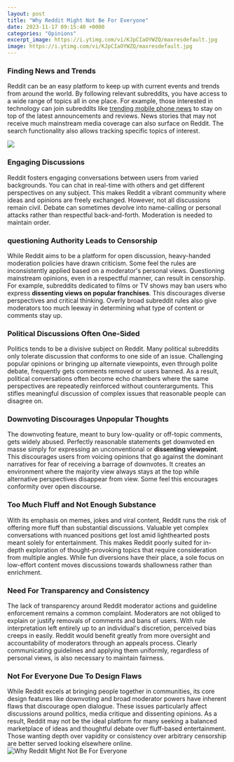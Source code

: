 ```yaml
---
layout: post
title: "Why Reddit Might Not Be For Everyone"
date: 2023-11-17 09:15:40 +0000
categories: "Opinions"
excerpt_image: https://i.ytimg.com/vi/KJpCIaOYWZQ/maxresdefault.jpg
image: https://i.ytimg.com/vi/KJpCIaOYWZQ/maxresdefault.jpg
---
```


### Finding News and Trends
Reddit can be an easy platform to keep up with current events and trends from around the world. By following relevant subreddits, you have access to a wide range of topics all in one place. For example, those interested in technology can join subreddits like [trending mobile phone news](https://fistore.mysenprints.com/collection/abundis) to stay on top of the latest announcements and reviews. News stories that may not receive much mainstream media coverage can also surface on Reddit. The search functionality also allows tracking specific topics of interest.

![](https://media.wired.co.uk/photos/606dab42307b8f0b37c72cfb/master/w_1600%2Cc_limit/screen-shot-2015-08-06-at-093116.jpg)
### Engaging Discussions
Reddit fosters engaging conversations between users from varied backgrounds. You can chat in real-time with others and get different perspectives on any subject. This makes Reddit a vibrant community where ideas and opinions are freely exchanged. However, not all discussions remain civil. Debate can sometimes devolve into name-calling or personal attacks rather than respectful back-and-forth. Moderation is needed to maintain order.
### questioning Authority Leads to Censorship
While Reddit aims to be a platform for open discussion, heavy-handed moderation policies have drawn criticism. Some feel the rules are inconsistently applied based on a moderator's personal views. Questioning mainstream opinions, even in a respectful manner, can result in censorship. For example, subreddits dedicated to films or TV shows may ban users who express **dissenting views on popular franchises**. This discourages diverse perspectives and critical thinking. Overly broad subreddit rules also give moderators too much leeway in determining what type of content or comments stay up.
### Political Discussions Often One-Sided 
Politics tends to be a divisive subject on Reddit. Many political subreddits only tolerate discussion that conforms to one side of an issue. Challenging popular opinions or bringing up alternate viewpoints, even through polite debate, frequently gets comments removed or users banned. As a result, political conversations often become echo chambers where the same perspectives are repeatedly reinforced without counterarguments. This stifles meaningful discussion of complex issues that reasonable people can disagree on.
### Downvoting Discourages Unpopular Thoughts
The downvoting feature, meant to bury low-quality or off-topic comments, gets widely abused. Perfectly reasonable statements get downvoted en masse simply for expressing an unconventional or **dissenting viewpoint**. This discourages users from voicing opinions that go against the dominant narratives for fear of receiving a barrage of downvotes. It creates an environment where the majority view always stays at the top while alternative perspectives disappear from view. Some feel this encourages conformity over open discourse.
### Too Much Fluff and Not Enough Substance  
With its emphasis on memes, jokes and viral content, Reddit runs the risk of offering more fluff than substantial discussions. Valuable yet complex conversations with nuanced positions get lost amid lighthearted posts meant solely for entertainment. This makes Reddit poorly suited for in-depth exploration of thought-provoking topics that require consideration from multiple angles. While fun diversions have their place, a sole focus on low-effort content moves discussions towards shallowness rather than enrichment.
### Need For Transparency and Consistency
The lack of transparency around Reddit moderator actions and guideline enforcement remains a common complaint. Moderators are not obliged to explain or justify removals of comments and bans of users. With rule interpretation left entirely up to an individual's discretion, perceived bias creeps in easily. Reddit would benefit greatly from more oversight and accountability of moderators through an appeals process. Clearly communicating guidelines and applying them uniformly, regardless of personal views, is also necessary to maintain fairness.
### Not For Everyone Due To Design Flaws  
While Reddit excels at bringing people together in communities, its core design features like downvoting and broad moderator powers have inherent flaws that discourage open dialogue. These issues particularly affect discussions around politics, media critique and dissenting opinions. As a result, Reddit may not be the ideal platform for many seeking a balanced marketplace of ideas and thoughtful debate over fluff-based entertainment. Those wanting depth over vapidity or consistency over arbitrary censorship are better served looking elsewhere online.
![Why Reddit Might Not Be For Everyone](https://i.ytimg.com/vi/KJpCIaOYWZQ/maxresdefault.jpg)